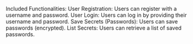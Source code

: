 Included Functionalities:
User Registration: Users can register with a username and password.
User Login: Users can log in by providing their username and password.
Save Secrets (Passwords): Users can save passwords (encrypted).
List Secrets: Users can retrieve a list of saved passwords.
